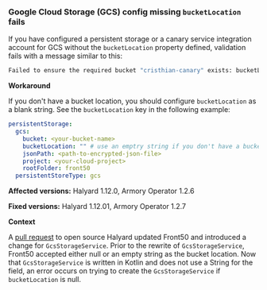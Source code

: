 ### Google Cloud Storage (GCS) config missing `bucketLocation` fails

If you have configured a persistent storage or a canary service integration account for GCS without the `bucketLocation` property defined, validation fails with a message similar to this:

```bash
Failed to ensure the required bucket "cristhian-canary" exists: bucketLocation, spinnakerConfig.config.default.canary: Failed to ensure the required bucket "cristhian-canary" exists: bucketLocation, spinnakerConfig.config.default.canary.google.gcp-canary: Failed to ensure the required bucket "cristhian-canary" exists: bucketLocation
```

**Workaround**

If you don't have a bucket location, you should configure `bucketLocation` as a blank string. See the `bucketLocation` key in the following example:

```yaml
persistentStorage:
  gcs:
    bucket: <your-bucket-name>
    bucketLocation: "" # use an emptry string if you don't have a bucket location
    jsonPath: <path-to-encrypted-json-file>
    project: <your-cloud-project>
    rootFolder: front50
  persistentStoreType: gcs
```


**Affected versions:** Halyard 1.12.0, Armory Operator 1.2.6

**Fixed versions:** Halyard 1.12.01, Armory Operator 1.2.7

**Context**

A [pull request](https://github.com/spinnaker/halyard/pull/1851) to open source Halyard updated Front50 and introduced a change for `GcsStorageService`. Prior to the rewrite of `GcsStorageService`, Front50 accepted either null or an empty string as the bucket location. Now that `GcsStorageService` is written in Kotlin and does not use a String for the field, an error occurs on trying to create the `GcsStorageService` if `bucketLocation` is null.